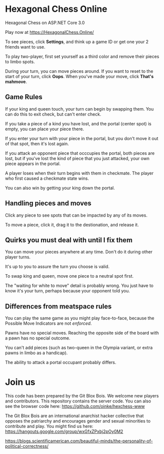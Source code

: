 # Hexagonal Chess Online

Hexagonal Chess on ASP.NET Core 3.0

Play now at https://HexagonalChess.Online/

To see pieces, click **Settings**, and think up a game ID or get one your 2 friends want to use. 

To play two-player, first set yourself as a third color and remove their pieces to limbo spots.

During your turn, you can move pieces around. If you want to reset to the start of your turn,
click **Oops**. When you've made your move, click **That's mahmove**.

## Game Rules

If your king and queen touch, your turn can begin by swapping them. You can do this to exit check, but can't enter check.

If you take a piece of a kind you have lost, and the portal (center spot) is empty, you can place your piece there.

If you enter your turn with your piece in the portal, but you don't move it out of that spot, then it's lost again.

If you attack an opponent piece that occcupies the portal, both pieces are lost, but if you've lost the kind of piece that you just attacked, your own piece appears in the portal.

A player loses when their turn begins with them in checkmate. The player who first caused a checkmate state wins. 

You can also win by getting your king down the portal.

## Handling pieces and moves

Click any piece to see spots that can be impacted by any of its moves.

To move a piece, click it, drag it to the destionation, and release it.

## Quirks you must deal with until I fix them

You can move your pieces anywhere at any time. Don't do it during other player turns.

It's up to you to assure the turn you choose is valid.

To swap king and queen, move one piece to a neutral spot first.

The "waiting for white to move" detail is probably wrong. You just have to know it's your turn, perhaps because your opponent told you.

## Differences from meatspace rules

You can play the same game as you might play face-to-face, because the Possible Move Indicators are not _enforced_.

Pawns have no special moves. Reaching the opposite side of the board with a pawn has no special outcome.

You can't add pieces (such as two-queen in the Olympia variant, or extra pawns in limbo as a handicap).

The ability to attack a portal occupant probably differs.

# Join us

This code has been prepared by the Git Blox Bois. We welcome new players and contributors. 
This repository contains the server code. You can also see the browser code here:
https://github.com/oinke/hexchess-www

The Git Blox Bois are an international anarchist hacker collective that opposes the patriarchy
and encourages gender and sexual minorities to contribute and play. You might find us here:
https://hangouts.google.com/group/wxGfxZPxbj2pOy0M2

https://blogs.scientificamerican.com/beautiful-minds/the-personality-of-political-correctness/
